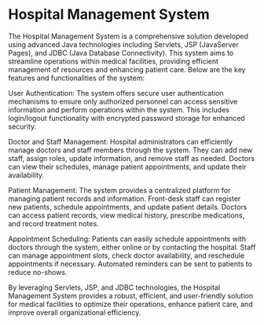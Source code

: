 # Hospital Management System

The Hospital Management System is a comprehensive solution developed using advanced Java technologies including Servlets, JSP (JavaServer Pages), and JDBC (Java Database Connectivity). This system aims to streamline operations within medical facilities, providing efficient management of resources and enhancing patient care. Below are the key features and functionalities of the system:

User Authentication:
The system offers secure user authentication mechanisms to ensure only authorized personnel can access sensitive information and perform operations within the system. This includes login/logout functionality with encrypted password storage for enhanced security.

Doctor and Staff Management:
Hospital administrators can efficiently manage doctors and staff members through the system. They can add new staff, assign roles, update information, and remove staff as needed. Doctors can view their schedules, manage patient appointments, and update their availability.

Patient Management:
The system provides a centralized platform for managing patient records and information. Front-desk staff can register new patients, schedule appointments, and update patient details. Doctors can access patient records, view medical history, prescribe medications, and record treatment notes.

Appointment Scheduling:
Patients can easily schedule appointments with doctors through the system, either online or by contacting the hospital. Staff can manage appointment slots, check doctor availability, and reschedule appointments if necessary. Automated reminders can be sent to patients to reduce no-shows.

By leveraging Servlets, JSP, and JDBC technologies, the Hospital Management System provides a robust, efficient, and user-friendly solution for medical facilities to optimize their operations, enhance patient care, and improve overall organizational efficiency.
